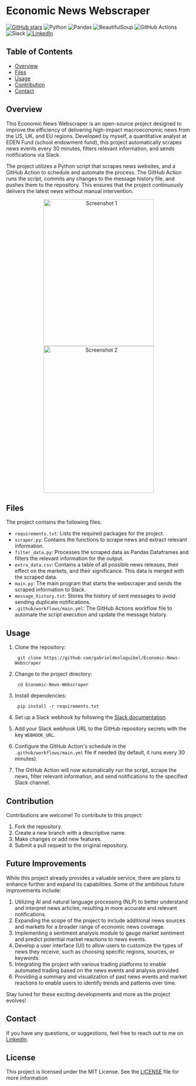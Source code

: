 # Economic News Webscraper
[![GitHub stars](https://img.shields.io/github/stars/gabrieldeolaguibel/Economic-News-Webscraper)](https://github.com/gabrieldeolaguibel/Economic-News-Webscraper/stargazers)
![Python](https://img.shields.io/badge/Python-3776AB?style=flat&logo=python&logoColor=white)
![Pandas](https://img.shields.io/badge/Pandas-150458?style=flat&logo=pandas&logoColor=white)
![BeautifulSoup](https://img.shields.io/badge/BeautifulSoup-4A154B?style=flat)
![GitHub Actions](https://img.shields.io/badge/GitHub_Actions-2088FF?style=flat&logo=github-actions&logoColor=white)
![Slack](https://img.shields.io/badge/Slack-4A154B?style=flat&logo=slack&logoColor=white)
[![LinkedIn](https://img.shields.io/badge/LinkedIn-Profile-blue)](https://www.linkedin.com/in/gabrieldeolaguibel/)

## Table of Contents
- [Overview](#overview)
- [Files](#files)
- [Usage](#usage)
- [Contribution](#contribution)
- [Contact](#contact)


## Overview
This Economic News Webscraper is an open-source project designed to improve the efficiency of delivering high-impact macroeconomic news from the US, UK, and EU regions. Developed by myself, a quantitative analyst at EDEN Fund (school endowment fund), this project automatically scrapes news events every 30 minutes, filters relevant information, and sends notifications via Slack.

The project utilizes a Python script that scrapes news websites, and a GitHub Action to schedule and automate the process. The GitHub Action runs the script, commits any changes to the message history file, and pushes them to the repository. This ensures that the project continuously delivers the latest news without manual intervention.

<p align="center">
  <img src="https://www.linkpicture.com/q/WhatsApp-Image-2023-05-03-at-12.15.41-AM.jpeg" alt="Screenshot 1" width="300" height="400" style="margin: 0 10px;">
  <img src="https://www.linkpicture.com/q/WhatsApp-Image-2023-05-03-at-12.15.21-AM.jpeg" alt="Screenshot 2" width="300" height="400" style="margin: 0 10px;">
</p>



## Files
The project contains the following files:

- `requirements.txt`: Lists the required packages for the project.
- `scraper.py`: Contains the functions to scrape news and extract relevant information.
- `filter_data.py`: Processes the scraped data as Pandas Dataframes and filters the relevant information for the output.
- `extra_data.csv`: Contains a table of all possible news releases, their effect on the markets, and their significance. This data is merged with the scraped data.
- `main.py`: The main program that starts the webscraper and sends the scraped information to Slack.
- `message_history.txt`: Stores the history of sent messages to avoid sending duplicate notifications.
- `.github/workflows/main.yml`: The GitHub Actions workflow file to automate the script execution and update the message history.

## Usage
1. Clone the repository:

        git clone https://github.com/gabrieldeolaguibel/Economic-News-Webscraper

2. Change to the project directory:

        cd Economic-News-Webscraper

3. Install dependencies:

        pip install -r requirements.txt

4. Set up a Slack webhook by following the [Slack documentation](https://api.slack.com/messaging/webhooks).

5. Add your Slack webhook URL to the GitHub repository secrets with the key `WEBHOOK_URL`.

6. Configure the GitHub Action's schedule in the `.github/workflows/main.yml` file if needed (by default, it runs every 30 minutes).

7. The GitHub Action will now automatically run the script, scrape the news, filter relevant information, and send notifications to the specified Slack channel.


## Contribution
Contributions are welcome! To contribute to this project:
1. Fork the repository.
2. Create a new branch with a descriptive name.
3. Make changes or add new features.
4. Submit a pull request to the original repository.

## Future Improvements

While this project already provides a valuable service, there are plans to enhance further and expand its capabilities. Some of the ambitious future improvements include:

1. Utilizing AI and natural language processing (NLP) to better understand and interpret news articles, resulting in more accurate and relevant notifications.
2. Expanding the scope of the project to include additional news sources and markets for a broader range of economic news coverage.
3. Implementing a sentiment analysis module to gauge market sentiment and predict potential market reactions to news events.
4. Develop a user interface (UI) to allow users to customize the types of news they receive, such as choosing specific regions, sources, or keywords.
5. Integrating the project with various trading platforms to enable automated trading based on the news events and analysis provided.
6. Providing a summary and visualization of past news events and market reactions to enable users to identify trends and patterns over time.

Stay tuned for these exciting developments and more as the project evolves!


## Contact

If you have any questions, or suggestions, feel free to reach out to me on [LinkedIn](https://www.linkedin.com/in/gabrieldeolaguibel/).



## License
This project is licensed under the MIT License. See the [LICENSE](LICENSE) file for more information




